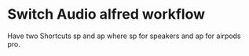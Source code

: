 # Switch Audio alfred workflow

Have two Shortcuts sp and ap where sp for speakers and ap for airpods pro.